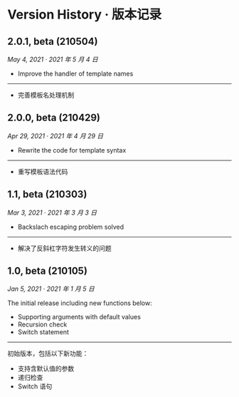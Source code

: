 # Version History · 版本记录
## 2.0.1, beta (210504)
*May 4, 2021 · 2021 年 5 月 4 日*

* Improve the handler of template names

---

* 完善模板名处理机制

## 2.0.0, beta (210429)
*Apr 29, 2021 · 2021 年 4 月 29 日*

* Rewrite the code for template syntax

---

* 重写模板语法代码

## 1.1, beta (210303)
*Mar 3, 2021 · 2021 年 3 月 3 日*

* Backslach escaping problem solved

---

* 解决了反斜杠字符发生转义的问题

## 1.0, beta (210105)
*Jan 5, 2021 · 2021 年 1 月 5 日*

The initial release including new functions below:
* Supporting arguments with default values
* Recursion check
* Switch statement

---

初始版本，包括以下新功能：
* 支持含默认值的参数
* 递归检查
* Switch 语句